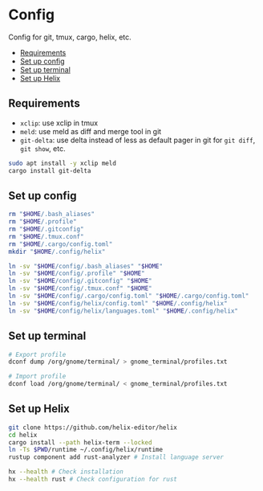 <!-- markdownlint-disable MD031 -->

# Config

Config for git, tmux, cargo, helix, etc.

- [Requirements](#requirements)
- [Set up config](#set-up-config)
- [Set up terminal](#set-up-terminal)
- [Set up Helix](#set-up-helix)

## Requirements

- `xclip`: use xclip in tmux
- `meld`: use meld as diff and merge tool in git
- `git-delta`: use delta instead of less as default pager in git for `git diff`,
  `git show`, etc.

``` bash
sudo apt install -y xclip meld
cargo install git-delta
```

## Set up config

``` bash
rm "$HOME/.bash_aliases"
rm "$HOME/.profile"
rm "$HOME/.gitconfig"
rm "$HOME/.tmux.conf"
rm "$HOME/.cargo/config.toml"
mkdir "$HOME/.config/helix"

ln -sv "$HOME/config/.bash_aliases" "$HOME"
ln -sv "$HOME/config/.profile" "$HOME"
ln -sv "$HOME/config/.gitconfig" "$HOME"
ln -sv "$HOME/config/.tmux.conf" "$HOME"
ln -sv "$HOME/config/.cargo/config.toml" "$HOME/.cargo/config.toml"
ln -sv "$HOME/config/helix/config.toml" "$HOME/.config/helix"
ln -sv "$HOME/config/helix/languages.toml" "$HOME/.config/helix"
```

## Set up terminal

``` bash
# Export profile
dconf dump /org/gnome/terminal/ > gnome_terminal/profiles.txt

# Import profile
dconf load /org/gnome/terminal/ < gnome_terminal/profiles.txt
```

## Set up Helix

``` bash
git clone https://github.com/helix-editor/helix
cd helix
cargo install --path helix-term --locked
ln -Ts $PWD/runtime ~/.config/helix/runtime
rustup component add rust-analyzer # Install language server

hx --health # Check installation
hx --health rust # Check configuration for rust
```
